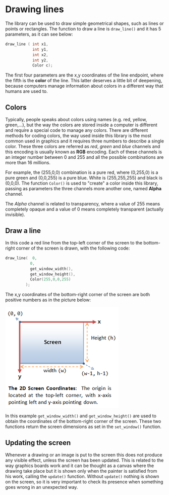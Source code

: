 # Drawing lines
The library can be used to draw simple geometrical shapes, such as lines or points or rectangles.
The function to draw a line is `draw_line()` and it has 5 parameters, as it can see below:

```c
draw_line ( int x1,
            int y1,
            int x2,
            int y2,
            Color c);
```

The first four parameters are the x,y coordinates of the line endpoint, where the fifth is the **color** of the line. This latter deserves a little bit of deepening, because computers manage information about colors in a different way that humans are used to.

## Colors

 Typically, people speaks about colors using names (e.g. red, yellow, green,...), but the way the colors are stored inside a computer is different and require a special code to manage any colors. There are different methods for coding colors, the way used inside this library is the most common used in graphics and it requires three numbers to describe a single color. These three colors are referred as *red*, *green* and *blue* channels and this encoding is usually known as **RGB** encoding. Each of these channels is an integer number between 0 and 255 and all the possible combinations are more than 16 millions.

 For example, the (255,0,0) combination is a pure red, where (0,255,0) is a pure green and (0,0,255) is a pure blue. White is (255,255,255) and black is (0,0,0). The function `Color()` is used to "create" a color inside this library, passing as parameters the three channels more another one, named **Alpha** channel.

 The *Alpha* channel is related to transparency, where a value of 255 means completely opaque and a value of 0 means completely transparent (actually invisible).

 ## Draw a line
 In this code a red line from the top-left corner of the screen to the bottom-right corner of the screen is drawn, with the following code:

 ```c
draw_line(  0,
            0,
            get_window_width(),
            get_window_height(),
            Color(255,0,0,255)
          );
 ```

The x,y coordinates of the bottom-right corner of the screen are both positive numbers as in the picture below:

![Screen coordinates](./images/screen.png)  

In this example `get_window_width()` and `get_window_height()` are used to obtain the coordinates of the bottom-right corner of the screen. These two functions return the screen dimensions as set in the `set_window()` function.

## Updating the screen
Whenever a drawing or an image is put to the screen this does not produce any visible effect, unless the screen has been updated. This is related to the way graphics boards work and it can be thought as a canvas where the drawing take place but it is shown only when the painter is satisfied from his work, calling the `update()` function. Without `update()` nothing is shown on the screen, so it is very important to check its presence when something goes wrong in an unexpected way.

